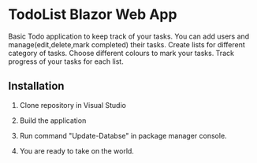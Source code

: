 # TodoList Blazor Web App
 Basic Todo application to keep track of your tasks. 
 You can add users and manage(edit,delete,mark completed) their tasks. 
 Create lists for different category of tasks.
 Choose different colours to mark your tasks. 
 Track progress of your tasks for each list.
## Installation 
 1. Clone repository in Visual Studio
 
 2. Build the application 
 
 3. Run command "Update-Databse" in package manager console.
 
 4. You are ready to take on the world.

